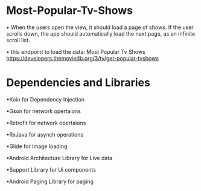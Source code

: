 # Most-Popular-Tv-Shows
• When the users open the view, it should load a page of
shows. If the user scrolls down, the app should automatically load
the next page, as an infinite scroll list.

•  this endpoint to load the data: Most Popular Tv
Shows https://developers.themoviedb.org/3/tv/get-popular-tvshows

# Dependencies and Libraries
•Koin for Dependency Injection

•Gson for network opertaions

•Retrofit for network opertaions

•RxJava for asynch operations

•Glide for Image loading

•Android Architecture Library for Live data 

•Support Library for Ui components

•Android Paging Library for paging
